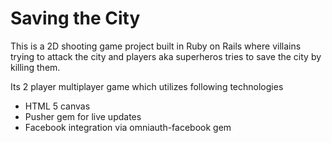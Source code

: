 # Saving the City
This is a 2D shooting game project built in Ruby on Rails where villains trying to attack the city and players aka superheros tries to save the city by killing them.

Its 2 player multiplayer game which utilizes following technologies
* HTML 5 canvas
* Pusher gem for live updates
* Facebook integration via omniauth-facebook gem
